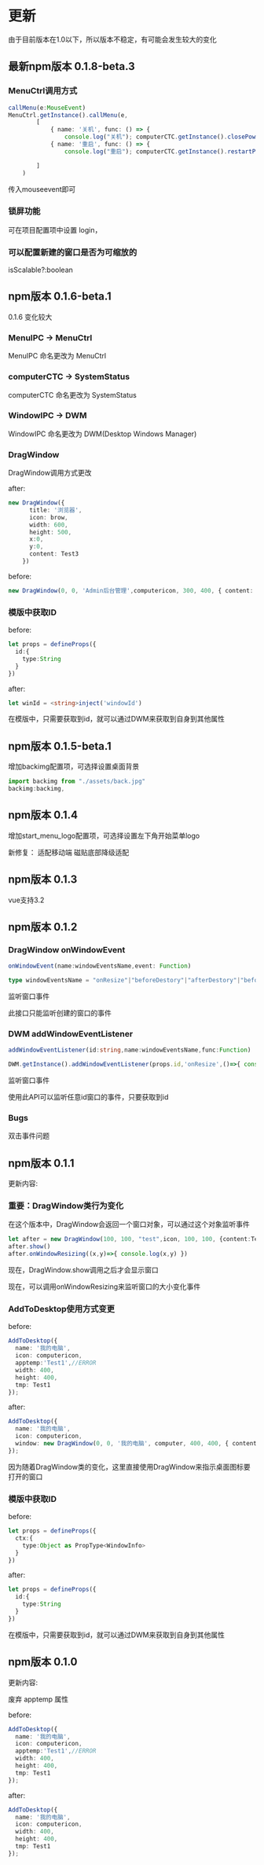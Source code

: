 <!--
 * @Author: zhangweiyuan-Royal
 * @LastEditTime: 2022-01-13 16:32:54
 * @Description: 
 * @FilePath: /vue3-win10-md/docs/update/README.md
-->


<!-- # Usage -->
# 更新 
由于目前版本在1.0以下，所以版本不稳定，有可能会发生较大的变化
## 最新npm版本 0.1.8-beta.3

### MenuCtrl调用方式

```ts
callMenu(e:MouseEvent)
MenuCtrl.getInstance().callMenu(e,
        [
            { name: '关机', func: () => { 
                console.log("关机"); computerCTC.getInstance().closePower() } },
            { name: '重启', func: () => { 
                console.log("重启"); computerCTC.getInstance().restartPower() } }

        ]
    )
```
传入mouseevent即可

### 锁屏功能

可在项目配置项中设置 login，

### 可以配置新建的窗口是否为可缩放的

isScalable?:boolean

## npm版本 0.1.6-beta.1

0.1.6 变化较大

### MenuIPC -> MenuCtrl

MenuIPC 命名更改为 MenuCtrl

### computerCTC -> SystemStatus

computerCTC 命名更改为 SystemStatus

### WindowIPC -> DWM

WindowIPC 命名更改为 DWM(Desktop Windows Manager)

### DragWindow

DragWindow调用方式更改

after:
```ts
new DragWindow({
      title: '浏览器',
      icon: brow,
      width: 600,
      height: 500,
      x:0,
      y:0,
      content: Test3
    })
```

before:
```ts
new DragWindow(0, 0, 'Admin后台管理',computericon, 300, 400, { content: AdmVue},[ElementPlus])
```


### 模版中获取ID
before:
```ts
let props = defineProps({
  id:{
    type:String
  }
})
```
after:
```ts
let winId = <string>inject('windowId')
```
在模版中，只需要获取到id，就可以通过DWM来获取到自身到其他属性





## npm版本 0.1.5-beta.1

增加backimg配置项，可选择设置桌面背景
```js
import backimg from "./assets/back.jpg"
backimg:backimg,
```

## npm版本 0.1.4

增加start_menu_logo配置项，可选择设置左下角开始菜单logo

新修复：
适配移动端
磁贴底部降级适配

## npm版本 0.1.3

vue支持3.2

## npm版本 0.1.2

### DragWindow onWindowEvent
```ts
onWindowEvent(name:windowEventsName,event: Function) 

type windowEventsName = "onResize"|"beforeDestory"|"afterDestory"|"beforeHide"|"afterHide"|"onTop";

```
监听窗口事件

此接口只能监听创建的窗口的事件
### DWM addWindowEventListener
```ts
addWindowEventListener(id:string,name:windowEventsName,func:Function)

DWM.getInstance().addWindowEventListener(props.id,'onResize',()=>{ console.log('resize')})
```
监听窗口事件

使用此API可以监听任意id窗口的事件，只要获取到id
### Bugs

双击事件问题

## npm版本 0.1.1
更新内容:

### 重要：DragWindow类行为变化

在这个版本中，DragWindow会返回一个窗口对象，可以通过这个对象监听事件

```ts
let after = new DragWindow(100, 100, "test",icon, 100, 100, {content:TestLoadafterVue})
after.show()
after.onWindowResizing((x,y)=>{ console.log(x,y) })
```

现在，DragWindow.show调用之后才会显示窗口

现在，可以调用onWindowResizing来监听窗口的大小变化事件
### AddToDesktop使用方式变更
before:
```ts
AddToDesktop({
  name: '我的电脑',
  icon: computericon,
  apptemp:'Test1',//ERROR
  width: 400,
  height: 400,
  tmp: Test1
});
```

after:
```ts
AddToDesktop({
  name: '我的电脑',
  icon: computericon,
  window: new DragWindow(0, 0, '我的电脑', computer, 400, 400, { content: Test1 })
});
```
因为随着DragWindow类的变化，这里直接使用DragWindow来指示桌面图标要打开的窗口

### 模版中获取ID
before:
```ts
let props = defineProps({
  ctx:{
    type:Object as PropType<WindowInfo>
  }
})
```
after:
```ts
let props = defineProps({
  id:{
    type:String
  }
})
```
在模版中，只需要获取到id，就可以通过DWM来获取到自身到其他属性

## npm版本 0.1.0
更新内容:

废弃 apptemp 属性

before:
```ts
AddToDesktop({
  name: '我的电脑',
  icon: computericon,
  apptemp:'Test1',//ERROR
  width: 400,
  height: 400,
  tmp: Test1
});
```
after:
```ts
AddToDesktop({
  name: '我的电脑',
  icon: computericon,
  width: 400,
  height: 400,
  tmp: Test1
});
```
